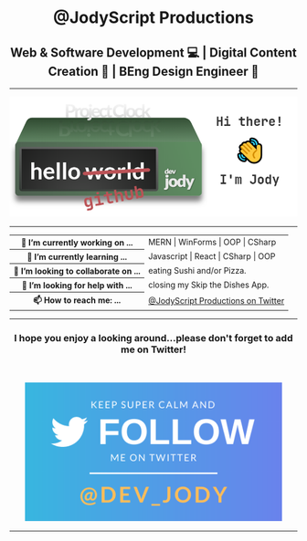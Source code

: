 <h1 align="center">@JodyScript Productions</h1>
<h2 align="center">Web & Software Development 💻 | Digital Content Creation 🎨 | BEng Design Engineer 📐</h2>

---

<p align="center"><img src="Images/ProjectClockIntro.png" width="750"></p>

---

<table>
  <tr>
    <th>🔭 I’m currently working on ...</th>
    <td>MERN | WinForms | OOP | CSharp</td>
  </tr>
  <tr>
    <th>🌱 I’m currently learning ...</th>
    <td>Javascript | React | CSharp | OOP</td>
  </tr>
  <tr>
    <th>👯 I’m looking to collaborate on ...</th>
    <td>eating Sushi and/or Pizza.</td>
  </tr>
  <tr>
    <th>🤔 I’m looking for help with ...</th>
    <td>closing my Skip the Dishes App.</td>
  </tr>
  <tr>
    <th>📫 How to reach me: ...</th>
    <td><a href="https://twitter.com/jodyscript">@JodyScript Productions on Twitter</a></td>
  </tr>
</table>

---

<h3 align="center">I hope you enjoy a looking around...please don't forget to add me on Twitter!</h3><br/>
<p align="center"><a href="https://twitter.com/jodyscript"><img src="Images/FollowMeOnTwitter.png" width="450"></a></p>

---

<!--
**devjody/devjody** is a ✨ _special_ ✨ repository because its `README.md` (this file) appears on your GitHub profile.-->
